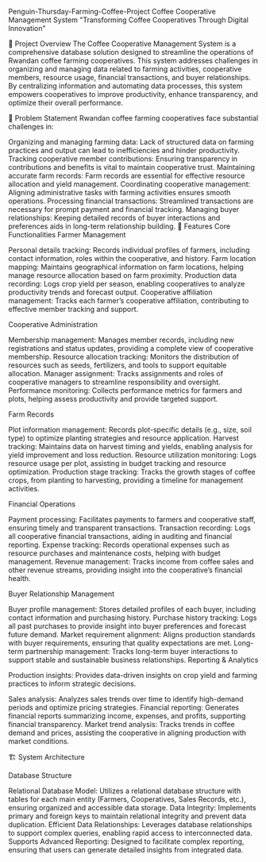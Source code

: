 Penguin-Thursday-Farming-Coffee-Project
Coffee Cooperative Management System
"Transforming Coffee Cooperatives Through Digital Innovation"

📝 Project Overview
The Coffee Cooperative Management System is a comprehensive database solution designed to streamline the operations of Rwandan coffee farming cooperatives. This system addresses challenges in organizing and managing data related to farming activities, cooperative members, resource usage, financial transactions, and buyer relationships. By centralizing information and automating data processes, this system empowers cooperatives to improve productivity, enhance transparency, and optimize their overall performance.

🎯 Problem Statement
Rwandan coffee farming cooperatives face substantial challenges in:

Organizing and managing farming data: Lack of structured data on farming practices and output can lead to inefficiencies and hinder productivity.
Tracking cooperative member contributions: Ensuring transparency in contributions and benefits is vital to maintain cooperative trust.
Maintaining accurate farm records: Farm records are essential for effective resource allocation and yield management.
Coordinating cooperative management: Aligning administrative tasks with farming activities ensures smooth operations.
Processing financial transactions: Streamlined transactions are necessary for prompt payment and financial tracking.
Managing buyer relationships: Keeping detailed records of buyer interactions and preferences aids in long-term relationship building.
🎁 Features
Core Functionalities
Farmer Management

Personal details tracking: Records individual profiles of farmers, including contact information, roles within the cooperative, and history.
Farm location mapping: Maintains geographical information on farm locations, helping manage resource allocation based on farm proximity.
Production data recording: Logs crop yield per season, enabling cooperatives to analyze productivity trends and forecast output.
Cooperative affiliation management: Tracks each farmer’s cooperative affiliation, contributing to effective member tracking and support.

Cooperative Administration

Membership management: Manages member records, including new registrations and status updates, providing a complete view of cooperative membership.
Resource allocation tracking: Monitors the distribution of resources such as seeds, fertilizers, and tools to support equitable allocation.
Manager assignment: Tracks assignments and roles of cooperative managers to streamline responsibility and oversight.
Performance monitoring: Collects performance metrics for farmers and plots, helping assess productivity and provide targeted support.

Farm Records

Plot information management: Records plot-specific details (e.g., size, soil type) to optimize planting strategies and resource application.
Harvest tracking: Maintains data on harvest timing and yields, enabling analysis for yield improvement and loss reduction.
Resource utilization monitoring: Logs resource usage per plot, assisting in budget tracking and resource optimization.
Production stage tracking: Tracks the growth stages of coffee crops, from planting to harvesting, providing a timeline for management activities.

Financial Operations

Payment processing: Facilitates payments to farmers and cooperative staff, ensuring timely and transparent transactions.
Transaction recording: Logs all cooperative financial transactions, aiding in auditing and financial reporting.
Expense tracking: Records operational expenses such as resource purchases and maintenance costs, helping with budget management.
Revenue management: Tracks income from coffee sales and other revenue streams, providing insight into the cooperative’s financial health.

Buyer Relationship Management

Buyer profile management: Stores detailed profiles of each buyer, including contact information and purchasing history.
Purchase history tracking: Logs all past purchases to provide insight into buyer preferences and forecast future demand.
Market requirement alignment: Aligns production standards with buyer requirements, ensuring that quality expectations are met.
Long-term partnership management: Tracks long-term buyer interactions to support stable and sustainable business relationships.
Reporting & Analytics

Production insights: Provides data-driven insights on crop yield and farming practices to inform strategic decisions.

Sales analysis: Analyzes sales trends over time to identify high-demand periods and optimize pricing strategies.
Financial reporting: Generates financial reports summarizing income, expenses, and profits, supporting financial transparency.
Market trend analysis: Tracks trends in coffee demand and prices, assisting the cooperative in aligning production with market conditions.

🏗️ System Architecture

Database Structure

Relational Database Model: Utilizes a relational database structure with tables for each main entity (Farmers, Cooperatives, Sales Records, etc.), ensuring organized and accessible data storage.
Data Integrity: Implements primary and foreign keys to maintain relational integrity and prevent data duplication.
Efficient Data Relationships: Leverages database relationships to support complex queries, enabling rapid access to interconnected data.
Supports Advanced Reporting: Designed to facilitate complex reporting, ensuring that users can generate detailed insights from integrated data.
